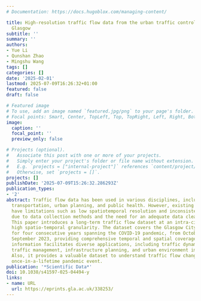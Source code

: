 ```yaml
---
# Documentation: https://docs.hugoblox.com/managing-content/

title: High-resolution traffic flow data from the urban traffic control system in
  Glasgow
subtitle: ''
summary: ''
authors:
- Yue Li
- Qunshan Zhao
- Mingshu Wang
tags: []
categories: []
date: '2025-02-01'
lastmod: 2025-07-09T16:26:32+01:00
featured: false
draft: false

# Featured image
# To use, add an image named `featured.jpg/png` to your page's folder.
# Focal points: Smart, Center, TopLeft, Top, TopRight, Left, Right, BottomLeft, Bottom, BottomRight.
image:
  caption: ''
  focal_point: ''
  preview_only: false

# Projects (optional).
#   Associate this post with one or more of your projects.
#   Simply enter your project's folder or file name without extension.
#   E.g. `projects = ["internal-project"]` references `content/project/deep-learning/index.md`.
#   Otherwise, set `projects = []`.
projects: []
publishDate: '2025-07-09T15:26:32.286293Z'
publication_types:
- '2'
abstract: Traffic flow data has been used in various disciplines, including geography,
  transportation, urban planning, and public health. However, existing datasets often
  have limitations such as low spatiotemporal resolution and inconsistent quality
  due to data collection methods and the need for an adequate data cleaning process.
  This paper introduces a long-term traffic flow dataset at an intra-city scale with
  high spatio-temporal granularity. The dataset covers the Glasgow City Council area
  for four consecutive years spanning the COVID-19 pandemic, from October 2019 to
  September 2023, providing comprehensive temporal and spatial coverage. Such detailed
  information facilitates diverse applications, including traffic dynamic analysis,
  traffic management, infrastructure planning, and urban environment improvement.
  Also, it provides a valuable dataset to understand traffic flow change during a
  once-in-a-lifetime pandemic event.
publication: '*Scientific Data*'
doi: 10.1038/s41597-025-04494-y
links:
- name: URL
  url: https://eprints.gla.ac.uk/338253/
---
```

